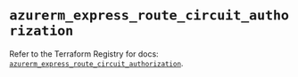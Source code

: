 # `azurerm_express_route_circuit_authorization`

Refer to the Terraform Registry for docs: [`azurerm_express_route_circuit_authorization`](https://registry.terraform.io/providers/hashicorp/azurerm/4.9.0/docs/resources/express_route_circuit_authorization).
